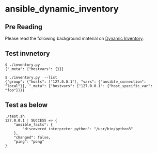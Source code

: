 # ansible_dynamic_inventory

## Pre Reading

Please read the following background material on [Dynamic Inventory](https://www.jeffgeerling.com/blog/creating-custom-dynamic-inventories-ansible).

## Test invnetory 

```
$ ./inventory.py 
{"_meta": {"hostvars": {}}}

$ ./inventory.py  --list
{"group": {"hosts": ["127.0.0.1"], "vars": {"ansible_connection": "local"}}, "_meta": {"hostvars": {"127.0.0.1": {"host_specific_var": "foo"}}}}

```


## Test as below

```
./test.sh 
127.0.0.1 | SUCCESS => {
    "ansible_facts": {
        "discovered_interpreter_python": "/usr/bin/python3"
    },
    "changed": false,
    "ping": "pong"
}

```